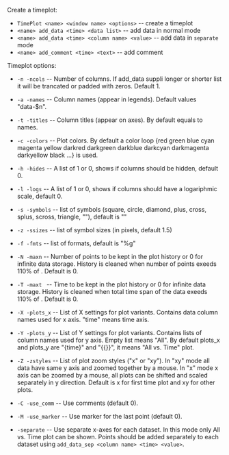 Create a timeplot:

* `TimePlot <name> <window name> <options>` -- create a timeplot
* `<name> add_data <time> <data list>` -- add data in normal mode
* `<name> add_data <time> <column name> <value>` -- add data in `separate` mode
* `<name> add_comment <time> <text>` -- add comment

Timeplot options:

* `-n -ncols` -- Number of columns. If add_data suppli longer or shorter
list it will be trancated or padded with zeros. Default 1.


* `-a -names` -- Column names (appear in legends). Default values
"data-$n".

* `-t -titles` -- Column titles (appear on axes). By default equals to
names.

* `-c -colors` -- Plot colors. By default a color loop {red green blue
cyan magenta yellow darkred darkgreen darkblue darkcyan darkmagenta
darkyellow black ...} is used.

* `-h -hides` -- A list of 1 or 0, shows if columns should be hidden,
default 0.

* `-l -logs` -- A list of 1 or 0, shows if columns should have a
logariphmic scale, default 0.

* `-s -symbols` -- list of symbols (square, circle, diamond, plus, cross,
splus, scross, triangle, ""), default is ""

* `-z -ssizes` -- list of symbol sizes (in pixels, default 1.5)

* `-f -fmts`     -- list of formats, default is "%g"

* `-N -maxn`     -- Number of points to be kept in the plot history or 0
for infinite data storage. History is cleaned when number of points
exeeds 110% of <maxn>. Default is 0.

* `-T -maxt `    -- Time to be kept in the plot history or 0 for infinite
data storage. History is cleaned when total time span of the data exeeds
110% of <maxt>. Default is 0.

* `-X -plots_x`  -- List of X settings for plot variants. Contains data
column names used for x axis. "time" means time axis.

* `-Y -plots_y`  -- List of Y settings for plot variants. Contains lists
of column names used for y axis. Empty list means "All". By default
plots_x and plots_y are "{time}" and "{{}}", it means "All vs. Time"
plot.

* `-Z -zstyles`  -- List of plot zoom styles ("x" or "xy"). In "xy" mode
all data have same y axis and zoomed together by a mouse. In "x" mode x
axis can be zoomed by a mouse, all plots can be shifted and scaled
separately in y direction. Default is x for first time plot and xy for
other plots.

* `-C -use_comm` -- Use comments (default 0).

* `-M -use_marker` -- Use marker for the last point (default 0).

* `-separate` -- Use separate x-axes for each dataset. In this mode
only All vs. Time plot can be shown. Points should be added separately
to each dataset using `add_data_sep <column name> <time> <value>`.


